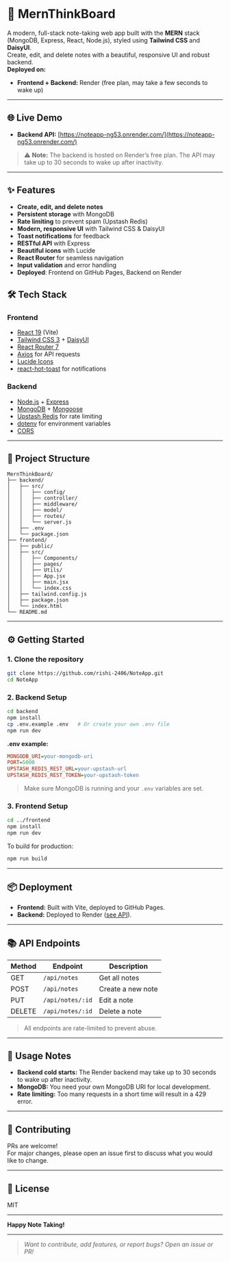 # 🧠 MernThinkBoard

A modern, full-stack note-taking web app built with the **MERN** stack (MongoDB, Express, React, Node.js), styled using **Tailwind CSS** and **DaisyUI**.  
Create, edit, and delete notes with a beautiful, responsive UI and robust backend.  
**Deployed on:**  

- **Frontend + Backend:** Render (free plan, may take a few seconds to wake up)

---

## 🌐 Live Demo

- **Backend API:** [https://noteapp-ng53.onrender.com/](https://noteapp-ng53.onrender.com/)

> ⚠️ **Note:** The backend is hosted on Render’s free plan. The API may take up to 30 seconds to wake up after inactivity.

---

## ✨ Features

- **Create, edit, and delete notes**
- **Persistent storage** with MongoDB
- **Rate limiting** to prevent spam (Upstash Redis)
- **Modern, responsive UI** with Tailwind CSS & DaisyUI
- **Toast notifications** for feedback
- **RESTful API** with Express
- **Beautiful icons** with Lucide
- **React Router** for seamless navigation
- **Input validation** and error handling
- **Deployed**: Frontend on GitHub Pages, Backend on Render


## 🛠️ Tech Stack

### Frontend
- [React 19](https://react.dev/) (Vite)
- [Tailwind CSS 3](https://tailwindcss.com/) + [DaisyUI](https://daisyui.com/)
- [React Router 7](https://reactrouter.com/)
- [Axios](https://axios-http.com/) for API requests
- [Lucide Icons](https://lucide.dev/)
- [react-hot-toast](https://react-hot-toast.com/) for notifications

### Backend
- [Node.js](https://nodejs.org/) + [Express](https://expressjs.com/)
- [MongoDB](https://www.mongodb.com/) + [Mongoose](https://mongoosejs.com/)
- [Upstash Redis](https://upstash.com/) for rate limiting
- [dotenv](https://www.npmjs.com/package/dotenv) for environment variables
- [CORS](https://www.npmjs.com/package/cors)

---

## 📁 Project Structure

```
MernThinkBoard/
├── backend/
│   ├── src/
│   │   ├── config/
│   │   ├── controller/
│   │   ├── middleware/
│   │   ├── model/
│   │   ├── routes/
│   │   └── server.js
│   ├── .env
│   └── package.json
├── frontend/
│   ├── public/
│   ├── src/
│   │   ├── Components/
│   │   ├── pages/
│   │   ├── Utils/
│   │   ├── App.jsx
│   │   ├── main.jsx
│   │   └── index.css
│   ├── tailwind.config.js
│   ├── package.json
│   └── index.html
└── README.md
```

---

## ⚙️ Getting Started

### 1. Clone the repository

```bash
git clone https://github.com/rishi-2406/NoteApp.git
cd NoteApp
```

### 2. Backend Setup

```bash
cd backend
npm install
cp .env.example .env   # Or create your own .env file
npm run dev
```
**.env example:**
```ini
MONGODB_URI=your-mongodb-uri
PORT=5000
UPSTASH_REDIS_REST_URL=your-upstash-url
UPSTASH_REDIS_REST_TOKEN=your-upstash-token
```
> Make sure MongoDB is running and your `.env` variables are set.

### 3. Frontend Setup

```bash
cd ../frontend
npm install
npm run dev
```
To build for production:
```bash
npm run build
```

---

## 📦 Deployment

- **Frontend:** Built with Vite, deployed to GitHub Pages.
- **Backend:** Deployed to Render ([see API](https://noteapp-ng53.onrender.com/)).

---

## 📚 API Endpoints

| Method | Endpoint                | Description           |
|--------|------------------------ |----------------------|
| GET    | `/api/notes`            | Get all notes        |
| POST   | `/api/notes`            | Create a new note    |
| PUT    | `/api/notes/:id`        | Edit a note          |
| DELETE | `/api/notes/:id`        | Delete a note        |

> All endpoints are rate-limited to prevent abuse.

---

## 📌 Usage Notes

- **Backend cold starts:** The Render backend may take up to 30 seconds to wake up after inactivity.
- **MongoDB:** You need your own MongoDB URI for local development.
- **Rate limiting:** Too many requests in a short time will result in a 429 error.

---

## 🤝 Contributing

PRs are welcome!  
For major changes, please open an issue first to discuss what you would like to change.

---

## 📄 License

MIT

---

**Happy Note Taking!**

---

> _Want to contribute, add features, or report bugs? Open an issue or PR!_
